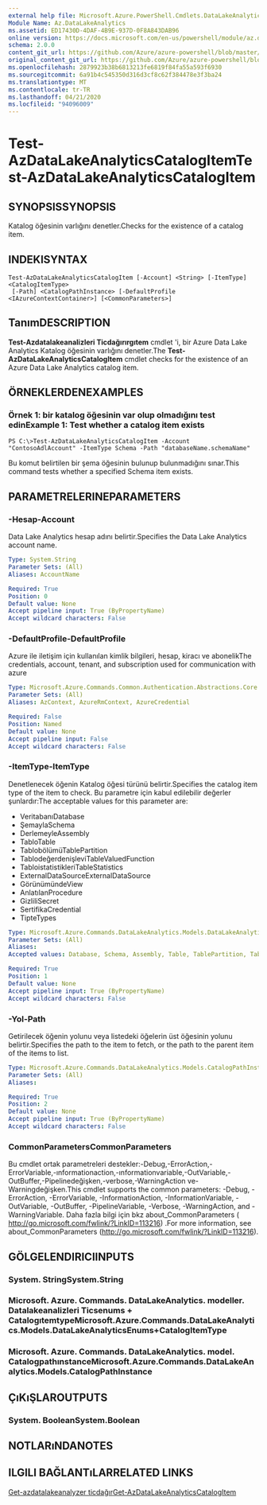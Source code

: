 ```yaml
---
external help file: Microsoft.Azure.PowerShell.Cmdlets.DataLakeAnalytics.dll-Help.xml
Module Name: Az.DataLakeAnalytics
ms.assetid: ED17430D-4DAF-4B9E-937D-0F8A843DAB96
online version: https://docs.microsoft.com/en-us/powershell/module/az.datalakeanalytics/test-azdatalakeanalyticscatalogitem
schema: 2.0.0
content_git_url: https://github.com/Azure/azure-powershell/blob/master/src/DataLakeAnalytics/DataLakeAnalytics/help/Test-AzDataLakeAnalyticsCatalogItem.md
original_content_git_url: https://github.com/Azure/azure-powershell/blob/master/src/DataLakeAnalytics/DataLakeAnalytics/help/Test-AzDataLakeAnalyticsCatalogItem.md
ms.openlocfilehash: 2879923b38b6813213fe6819f84fa55a593f6930
ms.sourcegitcommit: 6a91b4c545350d316d3cf8c62f384478e3f3ba24
ms.translationtype: MT
ms.contentlocale: tr-TR
ms.lasthandoff: 04/21/2020
ms.locfileid: "94096009"
---
```

# <span data-ttu-id="bb10b-101">Test-AzDataLakeAnalyticsCatalogItem</span><span class="sxs-lookup"><span data-stu-id="bb10b-101">Test-AzDataLakeAnalyticsCatalogItem</span></span>

## <span data-ttu-id="bb10b-102">SYNOPSIS</span><span class="sxs-lookup"><span data-stu-id="bb10b-102">SYNOPSIS</span></span>
<span data-ttu-id="bb10b-103">Katalog öğesinin varlığını denetler.</span><span class="sxs-lookup"><span data-stu-id="bb10b-103">Checks for the existence of a catalog item.</span></span>

## <span data-ttu-id="bb10b-104">INDEKI</span><span class="sxs-lookup"><span data-stu-id="bb10b-104">SYNTAX</span></span>

```
Test-AzDataLakeAnalyticsCatalogItem [-Account] <String> [-ItemType] <CatalogItemType>
 [-Path] <CatalogPathInstance> [-DefaultProfile <IAzureContextContainer>] [<CommonParameters>]
```

## <span data-ttu-id="bb10b-105">Tanım</span><span class="sxs-lookup"><span data-stu-id="bb10b-105">DESCRIPTION</span></span>
<span data-ttu-id="bb10b-106">**Test-Azdatalakeanalizleri Ticdağırırgıtem** cmdlet 'i, bir Azure Data Lake Analytics Katalog öğesinin varlığını denetler.</span><span class="sxs-lookup"><span data-stu-id="bb10b-106">The **Test-AzDataLakeAnalyticsCatalogItem** cmdlet checks for the existence of an Azure Data Lake Analytics catalog item.</span></span>

## <span data-ttu-id="bb10b-107">ÖRNEKLERDEN</span><span class="sxs-lookup"><span data-stu-id="bb10b-107">EXAMPLES</span></span>

### <span data-ttu-id="bb10b-108">Örnek 1: bir katalog öğesinin var olup olmadığını test edin</span><span class="sxs-lookup"><span data-stu-id="bb10b-108">Example 1: Test whether a catalog item exists</span></span>
```
PS C:\>Test-AzDataLakeAnalyticsCatalogItem -Account "ContosoAdlAccount" -ItemType Schema -Path "databaseName.schemaName"
```

<span data-ttu-id="bb10b-109">Bu komut belirtilen bir şema öğesinin bulunup bulunmadığını sınar.</span><span class="sxs-lookup"><span data-stu-id="bb10b-109">This command tests whether a specified Schema item exists.</span></span>

## <span data-ttu-id="bb10b-110">PARAMETRELERINE</span><span class="sxs-lookup"><span data-stu-id="bb10b-110">PARAMETERS</span></span>

### <span data-ttu-id="bb10b-111">-Hesap</span><span class="sxs-lookup"><span data-stu-id="bb10b-111">-Account</span></span>
<span data-ttu-id="bb10b-112">Data Lake Analytics hesap adını belirtir.</span><span class="sxs-lookup"><span data-stu-id="bb10b-112">Specifies the Data Lake Analytics account name.</span></span>

```yaml
Type: System.String
Parameter Sets: (All)
Aliases: AccountName

Required: True
Position: 0
Default value: None
Accept pipeline input: True (ByPropertyName)
Accept wildcard characters: False
```

### <span data-ttu-id="bb10b-113">-DefaultProfile</span><span class="sxs-lookup"><span data-stu-id="bb10b-113">-DefaultProfile</span></span>
<span data-ttu-id="bb10b-114">Azure ile iletişim için kullanılan kimlik bilgileri, hesap, kiracı ve abonelik</span><span class="sxs-lookup"><span data-stu-id="bb10b-114">The credentials, account, tenant, and subscription used for communication with azure</span></span>

```yaml
Type: Microsoft.Azure.Commands.Common.Authentication.Abstractions.Core.IAzureContextContainer
Parameter Sets: (All)
Aliases: AzContext, AzureRmContext, AzureCredential

Required: False
Position: Named
Default value: None
Accept pipeline input: False
Accept wildcard characters: False
```

### <span data-ttu-id="bb10b-115">-ItemType</span><span class="sxs-lookup"><span data-stu-id="bb10b-115">-ItemType</span></span>
<span data-ttu-id="bb10b-116">Denetlenecek öğenin Katalog öğesi türünü belirtir.</span><span class="sxs-lookup"><span data-stu-id="bb10b-116">Specifies the catalog item type of the item to check.</span></span>
<span data-ttu-id="bb10b-117">Bu parametre için kabul edilebilir değerler şunlardır:</span><span class="sxs-lookup"><span data-stu-id="bb10b-117">The acceptable values for this parameter are:</span></span>
- <span data-ttu-id="bb10b-118">Veritabanı</span><span class="sxs-lookup"><span data-stu-id="bb10b-118">Database</span></span>
- <span data-ttu-id="bb10b-119">Şemayla</span><span class="sxs-lookup"><span data-stu-id="bb10b-119">Schema</span></span>
- <span data-ttu-id="bb10b-120">Derlemeyle</span><span class="sxs-lookup"><span data-stu-id="bb10b-120">Assembly</span></span>
- <span data-ttu-id="bb10b-121">Tablo</span><span class="sxs-lookup"><span data-stu-id="bb10b-121">Table</span></span>
- <span data-ttu-id="bb10b-122">Tablobölümü</span><span class="sxs-lookup"><span data-stu-id="bb10b-122">TablePartition</span></span>
- <span data-ttu-id="bb10b-123">Tablodeğerdenişlevi</span><span class="sxs-lookup"><span data-stu-id="bb10b-123">TableValuedFunction</span></span>
- <span data-ttu-id="bb10b-124">Tabloistatistikleri</span><span class="sxs-lookup"><span data-stu-id="bb10b-124">TableStatistics</span></span>
- <span data-ttu-id="bb10b-125">ExternalDataSource</span><span class="sxs-lookup"><span data-stu-id="bb10b-125">ExternalDataSource</span></span>
- <span data-ttu-id="bb10b-126">Görünümünde</span><span class="sxs-lookup"><span data-stu-id="bb10b-126">View</span></span>
- <span data-ttu-id="bb10b-127">Anlatılan</span><span class="sxs-lookup"><span data-stu-id="bb10b-127">Procedure</span></span>
- <span data-ttu-id="bb10b-128">Gizlili</span><span class="sxs-lookup"><span data-stu-id="bb10b-128">Secret</span></span>
- <span data-ttu-id="bb10b-129">Sertifika</span><span class="sxs-lookup"><span data-stu-id="bb10b-129">Credential</span></span>
- <span data-ttu-id="bb10b-130">Tipte</span><span class="sxs-lookup"><span data-stu-id="bb10b-130">Types</span></span>

```yaml
Type: Microsoft.Azure.Commands.DataLakeAnalytics.Models.DataLakeAnalyticsEnums+CatalogItemType
Parameter Sets: (All)
Aliases:
Accepted values: Database, Schema, Assembly, Table, TablePartition, TableValuedFunction, TableStatistics, ExternalDataSource, View, Procedure, Secret, Credential, Types, Package

Required: True
Position: 1
Default value: None
Accept pipeline input: True (ByPropertyName)
Accept wildcard characters: False
```

### <span data-ttu-id="bb10b-131">-Yol</span><span class="sxs-lookup"><span data-stu-id="bb10b-131">-Path</span></span>
<span data-ttu-id="bb10b-132">Getirilecek öğenin yolunu veya listedeki öğelerin üst öğesinin yolunu belirtir.</span><span class="sxs-lookup"><span data-stu-id="bb10b-132">Specifies the path to the item to fetch, or the path to the parent item of the items to list.</span></span>

```yaml
Type: Microsoft.Azure.Commands.DataLakeAnalytics.Models.CatalogPathInstance
Parameter Sets: (All)
Aliases:

Required: True
Position: 2
Default value: None
Accept pipeline input: True (ByPropertyName)
Accept wildcard characters: False
```

### <span data-ttu-id="bb10b-133">CommonParameters</span><span class="sxs-lookup"><span data-stu-id="bb10b-133">CommonParameters</span></span>
<span data-ttu-id="bb10b-134">Bu cmdlet ortak parametreleri destekler:-Debug,-ErrorAction,-ErrorVariable,-ınformationaction,-ınformationvariable,-OutVariable,-OutBuffer,-Pipelinedeğişken,-verbose,-WarningAction ve-Warningdeğişken.</span><span class="sxs-lookup"><span data-stu-id="bb10b-134">This cmdlet supports the common parameters: -Debug, -ErrorAction, -ErrorVariable, -InformationAction, -InformationVariable, -OutVariable, -OutBuffer, -PipelineVariable, -Verbose, -WarningAction, and -WarningVariable.</span></span> <span data-ttu-id="bb10b-135">Daha fazla bilgi için bkz about_CommonParameters ( http://go.microsoft.com/fwlink/?LinkID=113216) .</span><span class="sxs-lookup"><span data-stu-id="bb10b-135">For more information, see about_CommonParameters (http://go.microsoft.com/fwlink/?LinkID=113216).</span></span>

## <span data-ttu-id="bb10b-136">GÖLGELENDIRICI</span><span class="sxs-lookup"><span data-stu-id="bb10b-136">INPUTS</span></span>

### <span data-ttu-id="bb10b-137">System. String</span><span class="sxs-lookup"><span data-stu-id="bb10b-137">System.String</span></span>

### <span data-ttu-id="bb10b-138">Microsoft. Azure. Commands. DataLakeAnalytics. modeller. Datalakeanalizleri Ticsenums + Catalogıtemtype</span><span class="sxs-lookup"><span data-stu-id="bb10b-138">Microsoft.Azure.Commands.DataLakeAnalytics.Models.DataLakeAnalyticsEnums+CatalogItemType</span></span>

### <span data-ttu-id="bb10b-139">Microsoft. Azure. Commands. DataLakeAnalytics. model. Catalogpathınstance</span><span class="sxs-lookup"><span data-stu-id="bb10b-139">Microsoft.Azure.Commands.DataLakeAnalytics.Models.CatalogPathInstance</span></span>

## <span data-ttu-id="bb10b-140">ÇıKıŞLAR</span><span class="sxs-lookup"><span data-stu-id="bb10b-140">OUTPUTS</span></span>

### <span data-ttu-id="bb10b-141">System. Boolean</span><span class="sxs-lookup"><span data-stu-id="bb10b-141">System.Boolean</span></span>

## <span data-ttu-id="bb10b-142">NOTLARıNDA</span><span class="sxs-lookup"><span data-stu-id="bb10b-142">NOTES</span></span>

## <span data-ttu-id="bb10b-143">ILGILI BAĞLANTıLAR</span><span class="sxs-lookup"><span data-stu-id="bb10b-143">RELATED LINKS</span></span>

[<span data-ttu-id="bb10b-144">Get-azdatalakeanalyzer ticdağır</span><span class="sxs-lookup"><span data-stu-id="bb10b-144">Get-AzDataLakeAnalyticsCatalogItem</span></span>](./Get-AzDataLakeAnalyticsCatalogItem.md)


